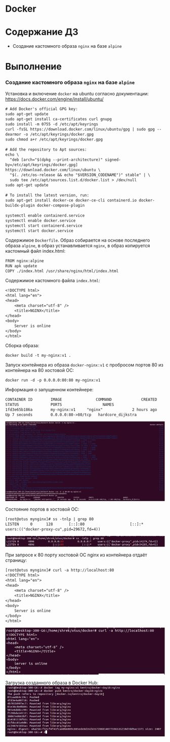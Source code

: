 # Docker

# **Содержание ДЗ**

* Создание кастомного образа `nginx` на базе `alpine`

# **Выполнение**

### Создание кастомного образа `nginx` на базе `alpine`

Установка и включение `docker` на ubuntu согласно документации:
https://docs.docker.com/engine/install/ubuntu/
```
# Add Docker's official GPG key:
sudo apt-get update
sudo apt-get install ca-certificates curl gnupg
sudo install -m 0755 -d /etc/apt/keyrings
curl -fsSL https://download.docker.com/linux/ubuntu/gpg | sudo gpg --dearmor -o /etc/apt/keyrings/docker.gpg
sudo chmod a+r /etc/apt/keyrings/docker.gpg

# Add the repository to Apt sources:
echo \
  "deb [arch="$(dpkg --print-architecture)" signed-by=/etc/apt/keyrings/docker.gpg] https://download.docker.com/linux/ubuntu \
  "$(. /etc/os-release && echo "$VERSION_CODENAME")" stable" | \
  sudo tee /etc/apt/sources.list.d/docker.list > /dev/null
sudo apt-get update

# To install the latest version, run:
sudo apt-get install docker-ce docker-ce-cli containerd.io docker-buildx-plugin docker-compose-plugin

systemctl enable containerd.service
systemctl enable docker.service
systemctl start containerd.service
systemctl start docker.service
```

Содержимое `Dockerfile`. Образ собирается на основе последнего образа `alpine`, 
в образ устанавливается `nginx`, в образ копируется кастомный файл index.html:

```
FROM nginx:alpine
RUN apk update
COPY ./index.html /usr/share/nginx/html/index.html
```

Содержимое кастомного файла `index.html`:

```
<!DOCTYPE html>
<html lang="en">
<head>
    <meta charset="utf-8" />
    <title>NGINX</title>
</head>
<body>
    Server is online
</body>
</html>
```


Сборка образа:
```
docker build -t my-nginx:v1 .
```

Запуск контейнера из образа `docker-nginx:v1` с пробросом портов 80 из контейнера на 80 хостовой ОС:
```
docker run -d -p 0.0.0.0:80:80 my-nginx:v1
```

Информация о запущенном контейнере:
```
CONTAINER ID        IMAGE               COMMAND             CREATED             STATUS              PORTS                  NAMES
1fd3e65b186a        my-nginx:v1     "nginx"             2 hours ago         Up 7 seconds        0.0.0.0:80->80/tcp   hardcore_dijkstra
```

![img_1](https://github.com/kureshtar/otus_linux_administrator/blob/main/HomeWork18_docker/images/Screenshot%20from%202023-11-22%2009-47-11.png)

Состояние портов в хостовой ОС:
```
[root@otus mynginx]# ss -tnlp | grep 80
LISTEN     0      128       [::]:80                    [::]:*                   users:(("docker-proxy-cu",pid=29672,fd=4))
```
![img_1](https://github.com/kureshtar/otus_linux_administrator/blob/main/HomeWork18_docker/images/Screenshot%20from%202023-11-22%2009-47-39.png)

При запросе к 80 порту хостовой ОС nginx из контейнера отдаёт страницу:
```
[root@otus mynginx]# curl -a http://localhost:80
<!DOCTYPE html>
<html lang="en">
<head>
    <meta charset="utf-8" />
    <title>NGINX</title>
</head>
<body>
    Server is online
</body>
</html>
```
![img_1](https://github.com/kureshtar/otus_linux_administrator/blob/main/HomeWork18_docker/images/Screenshot%20from%202023-11-22%2009-47-55.png)

Загрузка созданного образа в Docker Hub:
![img_1](https://github.com/kureshtar/otus_linux_administrator/blob/main/HomeWork18_docker/images/Screenshot%20from%202023-11-22%2010-06-25.png)

